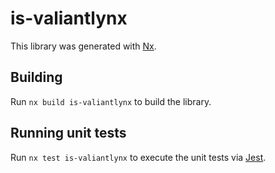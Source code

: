 # is-valiantlynx

This library was generated with [Nx](https://nx.dev).

## Building

Run `nx build is-valiantlynx` to build the library.

## Running unit tests

Run `nx test is-valiantlynx` to execute the unit tests via [Jest](https://jestjs.io).
